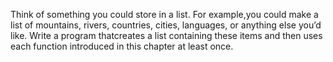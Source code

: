 Think of something you could store in a list. For example,you could make a list of mountains, rivers,
countries, cities, languages, or anything else you’d like. Write a program thatcreates a list 
containing these items and then uses each function introduced in this chapter at least once.